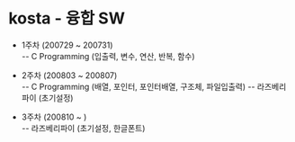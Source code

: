 # kosta - 융합 SW

- 1주차 (200729 ~ 200731)<br>
	-- C Programming (입출력, 변수, 연산, 반복, 함수)
	
- 2주차 (200803 ~ 200807)<br>
 	-- C Programming (배열, 포인터, 포인터배열, 구조체, 파일입출력)
	-- 라즈베리파이 (초기설정)

- 3주차 (200810 ~ )<br>
	-- 라즈베리파이 (초기설정, 한글폰트)